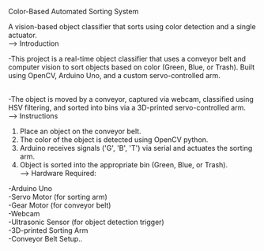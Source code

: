 Color-Based Automated Sorting System
<br>

A vision-based object classifier that sorts using color detection and a single actuator.<br>
--> Introduction<br>

-This project is a real-time object classifier that uses a conveyor belt and computer vision to sort objects based on color (Green, Blue, or Trash). Built using OpenCV, Arduino Uno, and a custom servo-controlled arm.<br><br>

-The object is moved by a conveyor, captured via webcam, classified using HSV filtering, and sorted into bins via a 3D-printed servo-controlled arm.<br>
--> Instructions<br>

1) Place an object on the conveyor belt.<br>
2) The color of the object is detected using OpenCV python.<br>
3) Arduino receives signals ('G', 'B', 'T') via serial and actuates the sorting arm.<br>
4) Object is sorted into the appropriate bin (Green, Blue, or Trash).
<br>--> Hardware Required:<br>

-Arduino Uno<br>
-Servo Motor (for sorting arm)<br>
-Gear Motor (for conveyor belt)<br>
-Webcam<br>
-Ultrasonic Sensor (for object detection trigger)<br>
-3D-printed Sorting Arm<br>
-Conveyor Belt Setup..

